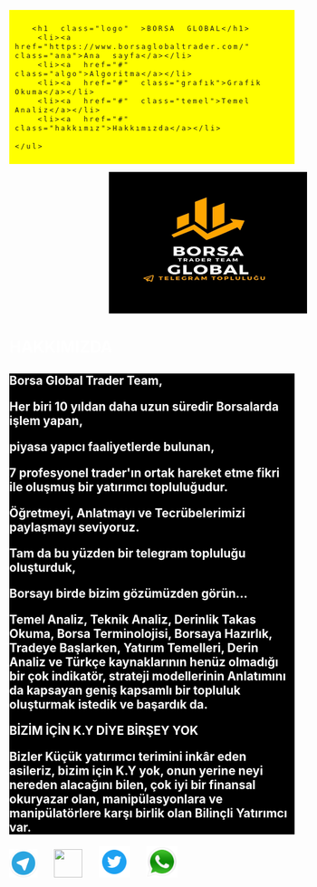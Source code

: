 <DOCTYPE html>
<html>
<meta charset="utf-8">
  <head>
      <title>BORSA GLOBAL</title>
      <link href="https://fonts.googleapis.com/icon?family=Material+Icons"
      rel="stylesheet">
<style>
body{margin:0;}

   
.hakkımızda1
{ 
    background:black;
} 
  
ul>li>a
{
        writing-mode:horizontal-tb;
	text-decoration:none;
}
ul>li
{
        list-style-type:none; 
	display:inline; 
	font-size:12px;
	border-right:1px solid black;
	padding-right:2px;
}
.logo
{
        display:inline; 
	background:yellow; 
	margin-right:2%;
	font-size:30px;
	cursor:pointer;
	font-family:Perpetua;
	border:5px ridge blue;
	border-radius:30px;
	padding:1px 30px;
	position:relative;
        animation-name:logo;
        animation-duration:30s;
        animation-iteration-count:infinite;
}
@keyframes logo
{
    10% {left:0; top:0;}
    50% {left:50px; top:0;}
    100% {left:0; top:0;}
}
ul
{
        background:yellow; 
	padding:10px; 
	letter-spacing:3px;
	word-spacing:10px;
}
.ana:hover
{
    color:red;
}
.baslık1
{

margin-top:0;
color:white;
}
h2{color:white; background:black;}

.foot
{background:black; margin-top:50px;
}
.t{margin-left:35%;}
.telegrmm{margin-right:25px;}
.telegrmmm{margin-right:25px;}
.telegrmmmm{margin-right:25px;}
.telegrmmmmm{margin-right:25px;}
</style>
</head>
<body class="hakkımızda1">
  <div class="baslık">
   <ul class="menuu">

	  <h1 class="logo" >BORSA GLOBAL</h1>
	  <li><a href="https://www.borsaglobaltrader.com/" class="ana">Ana sayfa</a></li>
	  <li><a href="#" class="algo">Algoritma</a></li>
	  <li><a href="#" class="grafık">Grafik Okuma</a></li>
	  <li><a href="#" class="temel">Temel Analiz</a></li>
	  <li><a href="#" class="hakkımız">Hakkımızda</a></li>

    </ul>
   </div>
  
<img class="t" src="rrr.jpg" width="350px" height="250px"/>

<div class="fon">
<h1 class="baslık1">HAKKIMIZDA</h1>
<h2 class="metın"> Borsa Global Trader Team, <br>

Her biri 10 yıldan daha uzun süredir Borsalarda işlem yapan,<br>

piyasa yapıcı faaliyetlerde bulunan, <br>

7 profesyonel trader'ın ortak hareket etme fikri ile oluşmuş bir yatırımcı topluluğudur.<br>

Öğretmeyi, Anlatmayı ve Tecrübelerimizi paylaşmayı seviyoruz.<br>

Tam da bu yüzden bir telegram topluluğu oluşturduk,<br>

Borsayı birde bizim gözümüzden görün...<br>

Temel Analiz, Teknik Analiz, Derinlik Takas Okuma, Borsa Terminolojisi, Borsaya Hazırlık, Tradeye Başlarken, Yatırım Temelleri, Derin Analiz ve Türkçe kaynaklarının henüz olmadığı bir çok indikatör, strateji modellerinin Anlatımını da kapsayan geniş kapsamlı bir topluluk oluşturmak istedik ve başardık da.<br>

BİZİM İÇİN K.Y DİYE BİRŞEY YOK<br>

Bizler Küçük yatırımcı terimini inkâr eden asileriz, bizim için K.Y yok, onun yerine neyi nereden alacağını bilen, çok iyi bir finansal okuryazar olan, manipülasyonlara ve manipülatörlere karşı birlik olan  Bilinçli Yatırımcı var.</h2>

<footer class="foot">
 <div class="sosyal">
   <img class="telegrmm" src="tlg.png" width="50px" height="50px"/>
   <img class="telegrmmm" src="ınsss.png" width="50px" height="50px"/>
   <img class="telegrmmmm" src="twt.png" width="55px" height="55px"/>
   <img class="telegrmmmmm" src="whtsap.png" width="55px" height="55px"/>
